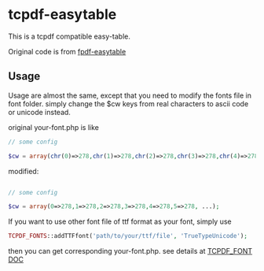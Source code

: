 # tcpdf-easytable

This is a tcpdf compatible easy-table.

Original code is from [fpdf-easytable](https://github.com/fpdf-easytable/fpdf-easytable) 

## Usage

Usage are almost the same, except that you need to modify the fonts file in font folder.
simply change the $cw keys from real characters to ascii code or unicode instead.

original your-font.php is like
```php
// some config

$cw = array(chr(0)=>278,chr(1)=>278,chr(2)=>278,chr(3)=>278,chr(4)=>278,chr(5)=>278, ...);

```
modified:
```php

// some config

$cw = array(0=>278,1=>278,2=>278,3=>278,4=>278,5=>278, ...);

```

If you want to use other font file of ttf format as your font, simply use 
```php
TCPDF_FONTS::addTTFfont('path/to/your/ttf/file', 'TrueTypeUnicode');
```
then you can get corresponding your-font.php.
see details at [TCPDF_FONT DOC](https://tcpdf.org/docs/srcdoc/TCPDF/class-TCPDF_FONTS/)
